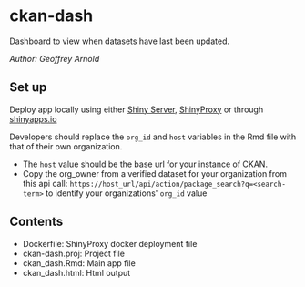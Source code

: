 # ckan-dash
Dashboard to view when datasets have last been updated.

_Author: Geoffrey Arnold_

## Set up

Deploy app locally using either [Shiny Server](https://www.rstudio.com/products/shiny/shiny-server/), [ShinyProxy](https://www.shinyproxy.io/deploying-apps/) or through [shinyapps.io](http://www.shinyapps.io/)

Developers should replace the `org_id` and `host` variables in the Rmd file with that of their own organization. 

* The `host` value should be the base url for your instance of CKAN.
* Copy the org_owner from a verified dataset for your organization from this api call: `https://host_url/api/action/package_search?q=<search-term>` to identify your organizations' `org_id` value

## Contents

* Dockerfile: ShinyProxy docker deployment file
* ckan-dash.proj: Project file
* ckan_dash.Rmd: Main app file
* ckan_dash.html: Html output
